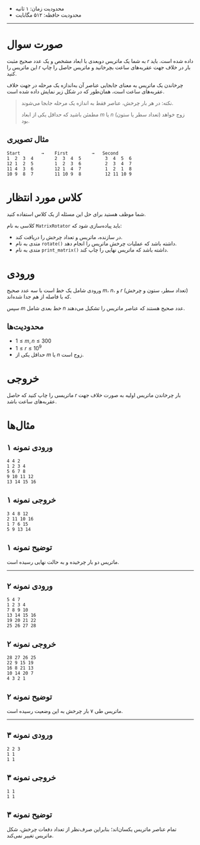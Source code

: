 + محدودیت زمان: ۱ ثانیه  
+ محدودیت حافظه: ۵۱۲ مگابایت  

----------

# صورت سوال

به شما یک ماتریس دوبعدی با ابعاد مشخص و یک عدد صحیح مثبت $r$ داده شده است. باید این ماتریس را $r$ بار در خلاف جهت عقربه‌های ساعت بچرخانید و ماتریس حاصل را چاپ کنید.

چرخاندن یک ماتریس به معنای جابجایی عناصر آن به‌اندازه یک مرحله در جهت خلاف عقربه‌های ساعت است، همان‌طور که در شکل زیر نمایش داده شده است.

> نکته: در هر بار چرخش، عناصر فقط به اندازه یک مرحله جابجا می‌شوند.
>
> مطمئن باشید که حداقل یکی از ابعاد $m$ یا $n$ (تعداد سطر یا ستون) زوج خواهد بود.

## مثال تصویری

```
Start        →    First         →   Second
1  2  3  4        2  3  4  5         3  4  5  6
12 1  2  5        1  2  3  6         2  3  4  7
11 4  3  6        12 1  4  7         1  2  1  8
10 9  8  7        11 10 9  8         12 11 10 9
```


# کلاس مورد انتظار

شما موظف هستید برای حل این مسئله از یک کلاس استفاده کنید.

کلاسی به نام `MatrixRotator` باید پیاده‌سازی شود که:

- در سازنده، ماتریس و تعداد چرخش را دریافت کند.
- متدی به نام `rotate()` داشته باشد که عملیات چرخش ماتریس را انجام دهد.
- متدی به نام `print_matrix()` داشته باشد که ماتریس نهایی را چاپ کند.

# ورودی

ورودی شامل یک خط است با سه عدد صحیح $m$، $n$، و $r$ (تعداد سطر، ستون و چرخش) که با فاصله از هم جدا شده‌اند.  

سپس $m$ خط بعدی شامل $n$ عدد صحیح هستند که عناصر ماتریس را تشکیل می‌دهند.

## محدودیت‌ها

- $1 \le m, n \le 300$
- $1 \le r \le 10^9$
- حداقل یکی از $m$ یا $n$ زوج است.

# خروجی

ماتریسی را چاپ کنید که حاصل $r$ بار چرخاندن ماتریس اولیه به صورت خلاف جهت عقربه‌های ساعت باشد.

# مثال‌ها

## ورودی نمونه ۱
```
4 4 2
1 2 3 4
5 6 7 8
9 10 11 12
13 14 15 16
```


## خروجی نمونه ۱
```
3 4 8 12
2 11 10 16
1 7 6 15
5 9 13 14
```


## توضیح نمونه ۱
ماتریس دو بار چرخیده و به حالت نهایی رسیده است.

---

## ورودی نمونه ۲
```
5 4 7
1 2 3 4
7 8 9 10
13 14 15 16
19 20 21 22
25 26 27 28
```


## خروجی نمونه ۲
```
28 27 26 25
22 9 15 19
16 8 21 13
10 14 20 7
4 3 2 1
```


## توضیح نمونه ۲
ماتریس طی ۷ بار چرخش به این وضعیت رسیده است.

---

## ورودی نمونه ۳
```
2 2 3
1 1
1 1
```


## خروجی نمونه ۳
```
1 1
1 1
```


## توضیح نمونه ۳
تمام عناصر ماتریس یکسان‌اند؛ بنابراین صرف‌نظر از تعداد دفعات چرخش، شکل ماتریس تغییر نمی‌کند.